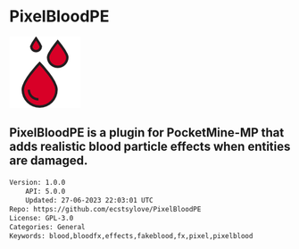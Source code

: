 # PixelBloodPE
<img src="https://raw.githubusercontent.com/iLVOEWOCK/PixelBloodPE/7818dc566ab03964518a2363737f1067c76f7435/icon.png" width="128" height="128" />

## PixelBloodPE is a plugin for PocketMine-MP that adds realistic blood particle effects when entities are damaged.
```properties
Version: 1.0.0
    API: 5.0.0
    Updated: 27-06-2023 22:03:01 UTC
Repo: https://github.com/ecstsylove/PixelBloodPE
License: GPL-3.0
Categories: General
Keywords: blood,bloodfx,effects,fakeblood,fx,pixel,pixelblood
```